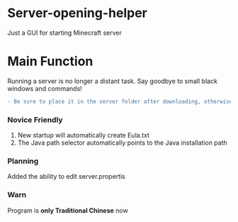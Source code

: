# Server-opening-helper
Just a GUI for starting Minecraft server

# Main Function
Running a server is no longer a distant task. Say goodbye to small black windows and commands!
```diff
- Be sure to place it in the server folder after downloading, otherwise it will fail
```

### Novice Friendly
1. New startup will automatically create Eula.txt
2. The Java path selector automatically points to the Java installation path

### Planning
Added the ability to edit server.propertis

### Warn
Program is **only Traditional Chinese** now
